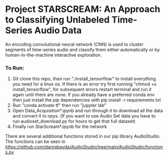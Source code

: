 # Project STARSCREAM: An Approach to Classifying Unlabeled Time-Series Audio Data

An encoding convolutional neural network (CNN) is used to cluster segments of time-series audio and classify them either automatically or by human-in-the-machine interactive exploration.

### To Run:

1. Git clone this repo, then run "./install_tensorflow" to install everything you need for a linux os. If there is an error try first running "chmod +x install_tensorflow", for subsequent errors restart terminal and run it again until there are none. If you already have a preferred conda env then just install the pip dependencies with pip install -r requirements.txt
2. Run "conda activate tf" then run "jupyter lab"
3. Open Data_Acquisition*.ipynb and run through it to download all the data and convert it to npys. (If you want to use Audio Set data you have to run audioset_download.py for hours to get that full dataset)
4. Finally run StarScream*.ipynb for the network 


There are several additional functions stored in our pip library AudioStudio. The functions can be seen in https://github.com/danrabayda/AudioStudio/tree/main/AudioStudio/functions.py
